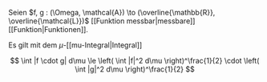 Seien $f, g : (\Omega, \mathcal{A}) \to (\overline{\mathbb{R}}, \overline{\mathcal{L}})$ [[Funktion messbar|messbare]] [[Funktion|Funktionen]].

Es gilt mit dem $\mu$-[[mu-Integral|Integral]]

$$
	\int |f \cdot g| d\mu \le \left( \int |f|^2 d\mu \right)^\frac{1}{2} \cdot \left( \int |g|^2 d\mu \right)^\frac{1}{2}
$$
